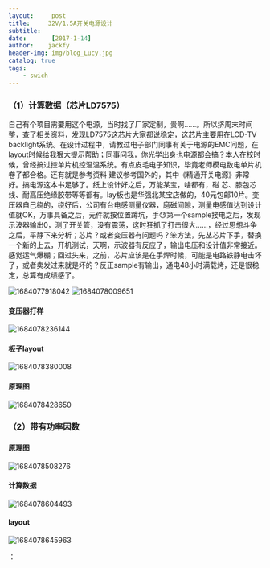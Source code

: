 ```yaml
---
layout:     post
title:     32V/1.5A开关电源设计
subtitle:   
date:       [2017-1-14]
author:    jackfy
header-img: img/blog_Lucy.jpg
catalog: true
tags:
    - swich
---
```


### （1）计算数据（芯片LD7575）
自己有个项目需要用这个电源，当时找了厂家定制，贵啊……。所以挤周末时间整，查了相关资料，发现LD7575这芯片大家都说稳定，这芯片主要用在LCD-TV backlight系统。在设计过程中，请教过电子部门同事有关于电源的EMC问题，在layout时候给我狠大提示帮助；同事问我，你光学出身也电源都会搞？本人在校时候，曾经搞过控单片机控温温系统。有点皮毛电子知识，毕竟老师模电数电单片机卷子都合格。还有就是参考资料
建议参考国外的，其中《精通开关电源》非常好。搞电源这本书足够了。纸上设计好之后，万能某宝，啥都有，磁
芯、膝包芯线、耐高压绝缘胶带等等都有。lay板也是华强北某宝店做的，40元包邮10片。变压器自己绕的，绕好后，公司有台电感测量仪器，磨磁间隙，测量电感值达到设计值就OK，万事具备之后，元件就按位置蹲坑，手😓第一个sample接电之后，发现示波器输出0，测了开关管，没有震荡，这时狂抓了打击很大……，经过思想斗争之后，平静下来分析；芯片？或者变压器有问题吗？笨方法，先丛芯片下手，替换一个新的上去，开机测试，天啊，示波器有反应了，输出电压和设计值非常接近。
感觉运气爆棚；回过头来，之前，芯片应该是在手焊时候，可能是电路铁静电击坏了，或者卖发过来就是坏的？反正sample有输出，通电48小时满载烤，还是很稳定，总算有成绩感了。


![1684077918042](https://github.com/Opticscloudend/opticscloudend.github.io/assets/131378528/d1fc96e7-60bf-4ce4-be0e-3d7eda0b8931)
![1684078009651](https://github.com/Opticscloudend/opticscloudend.github.io/assets/131378528/843ddf1b-b753-4d6e-8104-f5bde3ad8aa9)
#### 变压器打样
![1684078236144](https://github.com/Opticscloudend/opticscloudend.github.io/assets/131378528/43315ae6-886b-4315-93f8-82c0b242bcdc)
#### 板子layout

![1684078380008](https://github.com/Opticscloudend/opticscloudend.github.io/assets/131378528/f86e6d60-1223-4a8b-b9bd-c69a9c2b5a4a)
#### 原理图
![1684078428650](https://github.com/Opticscloudend/opticscloudend.github.io/assets/131378528/7a9a32d3-f29d-4b62-ba45-0d0e179224fe)

### （2）带有功率因数
#### 原理图
![1684078508276](https://github.com/Opticscloudend/opticscloudend.github.io/assets/131378528/40575a05-bbe3-4c37-ac8f-56f34ec671ba)
#### 计算数据
![1684078604493](https://github.com/Opticscloudend/opticscloudend.github.io/assets/131378528/6f59b25d-6d80-46d6-830c-a6590261cbed)

#### layout

![1684078645963](https://github.com/Opticscloudend/opticscloudend.github.io/assets/131378528/f644c654-b9fe-4f35-9cbe-df3709e9fab8)


：
